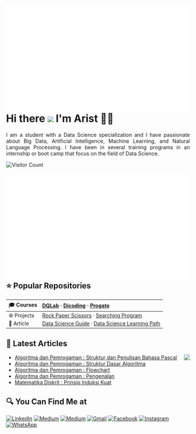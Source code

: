 <img align='right' src = "https://github.com/myarist/github-stats-transparent/blob/output/generated/overview.svg">

# Hi there <img src="https://github.com/TheDudeThatCode/TheDudeThatCode/blob/master/Assets/Hi.gif" width="30px"> I'm Arist 🧑🏻

<p align="justify">
  I am a student with a Data Science specialization and I have passionate about Big Data, Artificial Intelligence, Machine Learning, and Natural Language Processing. I have been in several training programs in an internship or boot camp that focus on the field of Data Science.
</p>

<!-- ## 👁‍🗨 Visitors Count -->

![Visitor Count](https://profile-counter.glitch.me/{myarist}/count.svg)

<img align='right' src = "https://github.com/myarist/github-stats-transparent/blob/output/generated/languages.svg">

 ## ⭐ Popular Repositories

| 🎓 Courses | [DQLab](https://github.com/MyArist/DQLab) · [Dicoding](https://github.com/myarist/Dicoding) · [Progate](https://github.com/myarist/Progate) |
|:--------|:--------------------|
| ⚙ Projects | [Rock Paper Scissors](https://github.com/myarist/Rock-Paper-Scissors) · [Searching Program](https://github.com/myarist/Searching-Program) | 
| 📝  Article | [Data Science Guide](https://github.com/myarist/Data-Science-Guide) · [Data Science Learning Path](https://github.com/myarist/Data-Science-Learning-Path) | 

## 📃 Latest Articles

<img align='right' src="https://media0.giphy.com/media/f6hnhHkks8bk4jwjh3/giphy.gif" height="150px">

<!-- BLOG-POST-LIST:START -->
- [Algoritma dan Pemrogaman : Struktur dan Penulisan Bahasa Pascal](https://www.belajarstatistik.com/blog/2021/08/11/struktur-dan-penulisan-bahasa-pascal/)
- [Algoritma dan Pemrogaman : Struktur Dasar Algoritma](https://www.belajarstatistik.com/blog/2021/08/10/struktur-dasar-algoritma/)
- [Algoritma dan Pemrogaman : Flowchart](https://www.belajarstatistik.com/blog/2021/08/09/flowchart/)
- [Algoritma dan Pemrogaman : Pengenalan](https://www.belajarstatistik.com/blog/2021/08/08/pengenalan-algoritma-dan-pemrogaman/)
- [Matematika Diskrit : Prinsip Induksi Kuat](https://www.belajarstatistics.com/blog/2021/08/07/prinsip-induksi-kuat/)
<!-- BLOG-POST-LIST:END -->

## 🔍 You Can Find Me at

<p>
  <a href="https://www.linkedin.com/in/myarist" target="_blank"><img alt="LinkedIn" src="https://img.shields.io/badge/linkedin-%230077B5.svg?&style=for-the-badge&logo=linkedin&logoColor=white" /></a>  
  <a href="https://medium.com/@myarist" target="_blank"><img alt="Medium" src="https://img.shields.io/badge/medium-%2312100E.svg?&style=for-the-badge&logo=medium&logoColor=white" /></a>  
  <a href="https://www.kaggle.com/myarist" target="_blank"><img alt="Medium" src="https://img.shields.io/badge/Kaggle-2C8EBB?&style=for-the-badge&logo=kaggle&logoColor=white" /></a>  
  <a href="mailto:aristyanto2320@gmail.com" target="_blank"><img alt="Gmail" src="https://img.shields.io/badge/gmail-D14836?&style=for-the-badge&logo=gmail&logoColor=white"/></a>    
  <a href="https://www.facebook.com/myarist" target="_blank"><img alt="Facebook" src="https://img.shields.io/badge/facebook-%231877F2.svg?&style=for-the-badge&logo=facebook&logoColor=white" /></a>  
  <a href="https://www.instagram.com/my_arist" target="_blank"><img alt="Instagram" src="https://img.shields.io/badge/instagram-%23E4405F.svg?&style=for-the-badge&logo=instagram&logoColor=white" /></a>  
<!--   <a href="https://twitter.com/my_arist" target="_blank"><img alt="Twitter" src="https://img.shields.io/badge/twitter-%231DA1F2.svg?&style=for-the-badge&logo=twitter&logoColor=white" /></a>   -->
  <a href="https://wa.me/" target="_blank"><img alt="WhatsApp" src="https://img.shields.io/badge/WhatsApp-25D366?style=for-the-badge&logo=whatsapp&logoColor=white" /></a>  
</p>
